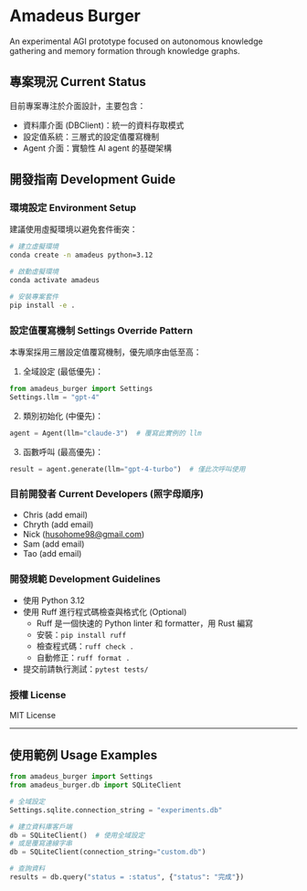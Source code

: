 # Amadeus Burger

An experimental AGI prototype focused on autonomous knowledge gathering and memory formation through knowledge graphs.

## 專案現況 Current Status

目前專案專注於介面設計，主要包含：
- 資料庫介面 (DBClient)：統一的資料存取模式
- 設定值系統：三層式的設定值覆寫機制
- Agent 介面：實驗性 AI agent 的基礎架構

## 開發指南 Development Guide

### 環境設定 Environment Setup

建議使用虛擬環境以避免套件衝突：

```bash
# 建立虛擬環境
conda create -n amadeus python=3.12

# 啟動虛擬環境
conda activate amadeus

# 安裝專案套件
pip install -e .
```

### 設定值覆寫機制 Settings Override Pattern

本專案採用三層設定值覆寫機制，優先順序由低至高：

1. 全域設定 (最低優先)：
```python
from amadeus_burger import Settings
Settings.llm = "gpt-4"
```

2. 類別初始化 (中優先)：
```python
agent = Agent(llm="claude-3")  # 覆寫此實例的 llm
```

3. 函數呼叫 (最高優先)：
```python
result = agent.generate(llm="gpt-4-turbo")  # 僅此次呼叫使用
```

### 目前開發者 Current Developers (照字母順序)

- Chris (add email)
- Chryth (add email)
- Nick (husohome98@gmail.com)
- Sam (add email)
- Tao (add email)

### 開發規範 Development Guidelines

- 使用 Python 3.12
- 使用 Ruff 進行程式碼檢查與格式化 (Optional)
  - Ruff 是一個快速的 Python linter 和 formatter，用 Rust 編寫
  - 安裝：`pip install ruff`
  - 檢查程式碼：`ruff check .`
  - 自動修正：`ruff format .`
- 提交前請執行測試：`pytest tests/`

### 授權 License

MIT License

---

## 使用範例 Usage Examples

```python
from amadeus_burger import Settings
from amadeus_burger.db import SQLiteClient

# 全域設定
Settings.sqlite.connection_string = "experiments.db"

# 建立資料庫客戶端
db = SQLiteClient()  # 使用全域設定
# 或是覆寫連線字串
db = SQLiteClient(connection_string="custom.db")

# 查詢資料
results = db.query("status = :status", {"status": "完成"})
```
